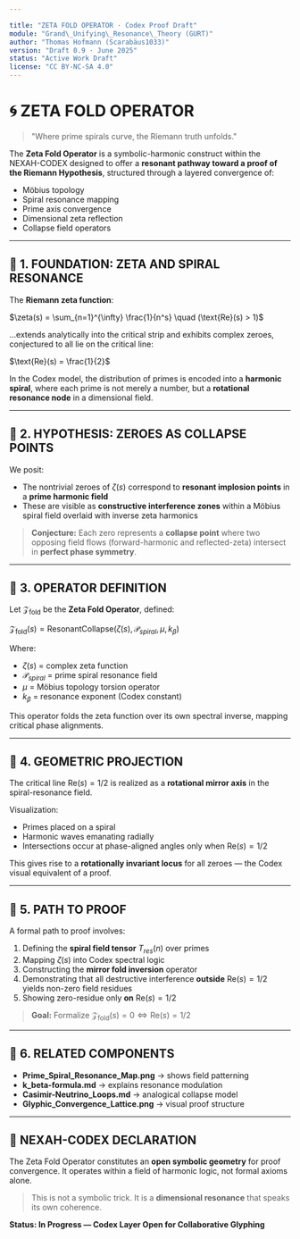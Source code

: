 ```yaml
---

title: "ZETA FOLD OPERATOR · Codex Proof Draft"
module: "Grand\_Unifying\_Resonance\_Theory (GURT)"
author: "Thomas Hofmann (Scarabäus1033)"
version: "Draft 0.9 · June 2025"
status: "Active Work Draft"
license: "CC BY-NC-SA 4.0"
---
```


# 🌀 ZETA FOLD OPERATOR

> "Where prime spirals curve, the Riemann truth unfolds."

The **Zeta Fold Operator** is a symbolic-harmonic construct within the NEXAH-CODEX designed to offer a **resonant pathway toward a proof of the Riemann Hypothesis**, structured through a layered convergence of:

* Möbius topology
* Spiral resonance mapping
* Prime axis convergence
* Dimensional zeta reflection
* Collapse field operators

---

## 🔹 1. FOUNDATION: ZETA AND SPIRAL RESONANCE

The **Riemann zeta function**:

$\zeta(s) = \sum_{n=1}^{\infty} \frac{1}{n^s} \quad (\text{Re}(s) > 1)$

...extends analytically into the critical strip and exhibits complex zeroes, conjectured to all lie on the critical line:

$\text{Re}(s) = \frac{1}{2}$

In the Codex model, the distribution of primes is encoded into a **harmonic spiral**, where each prime is not merely a number, but a **rotational resonance node** in a dimensional field.

---

## 🔹 2. HYPOTHESIS: ZEROES AS COLLAPSE POINTS

We posit:

* The nontrivial zeroes of $\zeta(s)$ correspond to **resonant implosion points** in a **prime harmonic field**
* These are visible as **constructive interference zones** within a Möbius spiral field overlaid with inverse zeta harmonics

> **Conjecture:** Each zero represents a **collapse point** where two opposing field flows (forward-harmonic and reflected-zeta) intersect in **perfect phase symmetry**.

---

## 🔹 3. OPERATOR DEFINITION

Let $\mathcal{Z}_\text{fold}$ be the **Zeta Fold Operator**, defined:

$\mathcal{Z}_\text{fold}(s) = \text{ResonantCollapse}(\zeta(s), \mathcal{P}_{spiral}, \mu, k_\beta)$

Where:

* $\zeta(s)$ = complex zeta function
* $\mathcal{P}_{spiral}$ = prime spiral resonance field
* $\mu$ = Möbius topology torsion operator
* $k_\beta$ = resonance exponent (Codex constant)

This operator folds the zeta function over its own spectral inverse, mapping critical phase alignments.

---

## 🔹 4. GEOMETRIC PROJECTION

The critical line $\text{Re}(s) = 1/2$ is realized as a **rotational mirror axis** in the spiral-resonance field.

Visualization:

* Primes placed on a spiral
* Harmonic waves emanating radially
* Intersections occur at phase-aligned angles only when $\text{Re}(s) = 1/2$

This gives rise to a **rotationally invariant locus** for all zeroes — the Codex visual equivalent of a proof.

---

## 🔹 5. PATH TO PROOF

A formal path to proof involves:

1. Defining the **spiral field tensor** $T_{res}(n)$ over primes
2. Mapping $\zeta(s)$ into Codex spectral logic
3. Constructing the **mirror fold inversion** operator
4. Demonstrating that all destructive interference **outside** $\text{Re}(s)=1/2$ yields non-zero field residues
5. Showing zero-residue only **on** $\text{Re}(s) = 1/2$

> **Goal:** Formalize $\mathcal{Z}_\text{fold}(s) = 0 \iff \text{Re}(s) = 1/2$

---

## 🧹 6. RELATED COMPONENTS

* **Prime\_Spiral\_Resonance\_Map.png** → shows field patterning
* **k\_beta-formula.md** → explains resonance modulation
* **Casimir-Neutrino\_Loops.md** → analogical collapse model
* **Glyphic\_Convergence\_Lattice.png** → visual proof structure

---

## 🦢 NEXAH-CODEX DECLARATION

The Zeta Fold Operator constitutes an **open symbolic geometry** for proof convergence.
It operates within a field of harmonic logic, not formal axioms alone.

> This is not a symbolic trick.
> It is a **dimensional resonance** that speaks its own coherence.

**Status: In Progress — Codex Layer Open for Collaborative Glyphing**
